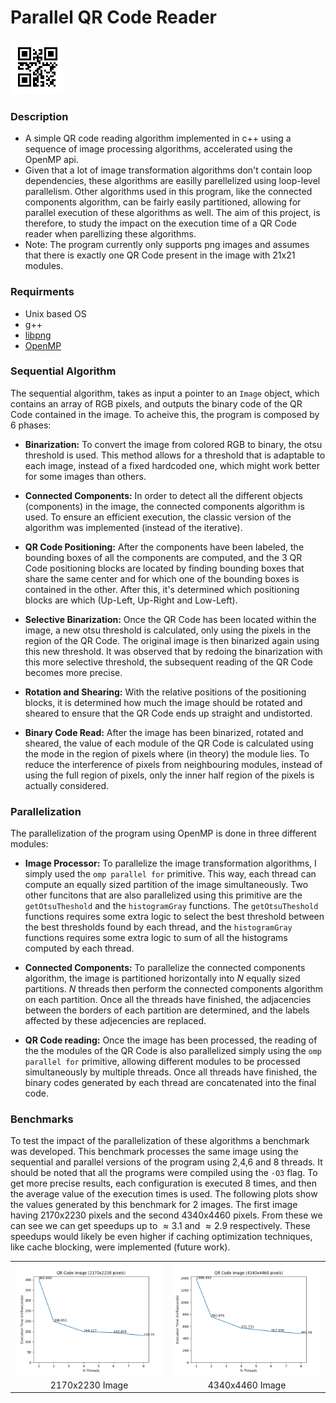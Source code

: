 # Parallel QR Code Reader

![alt text](images/input/pqrcode.png)

### Description
- A simple QR code reading algorithm implemented in c++ using a sequence of image processing algorithms, accelerated using the OpenMP api.
- Given that a lot of image transformation algorithms don't contain loop dependencies, these algorithms are easilly parellelized using loop-level parallelism. Other algorithms used in this program, like the connected components algorithm, can be fairly easily partitioned, allowing for parallel execution of these algorithms as well. The aim of this project, is therefore, to study the impact on the execution time of a QR Code reader when parellizing these algorithms.
- Note: The program currently only supports png images and assumes that there is exactly one QR Code present in the image with 21x21 modules.

### Requirments
  - Unix based OS
  - g++
  - [libpng](http://www.libpng.org/pub/png/libpng.html)
  - [OpenMP](https://www.openmp.org/)

### Sequential Algorithm

The sequential algorithm, takes as input a pointer to an `Image` object, which contains an array of RGB pixels, and outputs the binary code of the QR Code contained in the image. To acheive this, the program is composed by 6 phases:

- **Binarization:** To convert the image from colored RGB to binary, the otsu threshold is used. This method allows for a threshold that is adaptable to each image, instead of a fixed hardcoded one, which might work better for some images than others.

- **Connected Components:** In order to detect all the different objects (components) in the image, the connected components algorithm is used. To ensure an efficient execution, the classic version of the algorithm was implemented (instead of the iterative). 
<!-- It should also be noted that even tho the computation of the transitive colsure is performed using a loop with a $N^2$ complexity, given that as the unions are completed, the adjacency lists involved in the union are ignored in the following iterations, the algorithm ends up with an acceptable execution time. -->

- **QR Code Positioning:** After the components have been labeled, the bounding boxes of all the components are computed, and the 3 QR Code positioning blocks are located by finding bounding boxes that share the same center and for which one of the bounding boxes is contained in the other. After this, it's determined which positioning blocks are which (Up-Left, Up-Right and Low-Left).

- **Selective Binarization:** Once the QR Code has been located within the image, a new otsu threshold is calculated, only using the pixels in the region of the QR Code. The original image is then binarized again using this new threshold. It was observed that by redoing the binarization with this more selective threshold, the subsequent reading of the QR Code becomes more precise.

- **Rotation and Shearing:** With the relative positions of the positioning blocks, it is determined how much the image should be rotated and sheared to ensure that the QR Code ends up straight and undistorted.

- **Binary Code Read:** After the image has been binarized, rotated and sheared, the value of each module of the QR Code is calculated using the mode in the region of pixels where (in theory) the module lies. To reduce the interference of pixels from neighbouring modules, instead of using the full region of pixels, only the inner half region of the pixels is actually considered.

### Parallelization

The parallelization of the program using OpenMP is done in three different modules:

- **Image Processor:** To parallelize the image transformation algorithms, I simply used the `omp parallel for` primitive. This way, each thread can compute an equally sized partition of the image simultaneously. Two other funcitons that are also parallelized using this primitive are the `getOtsuTheshold` and the `histogramGray` functions. The `getOtsuTheshold` functions requires some extra logic to select the best threshold between the best thresholds found by each thread, and the `histogramGray` functions requires some extra logic to sum of all the histograms computed by each thread.
<!-- 
    ```c++
    Image Transformations:

    #pragma omp parallel for
    for(int y = 0; y < img->height; y++)
    {
        for(int x = 0; x < img->width; x++)
        {
            ...
        }
    }
    ```

    ```c++
    Otsu:

    #pragma omp parallel
    {
        double best_var_priv = 0;
        int best_t_priv = 0;

        #pragma omp for
        for (int t = 0; t < N_COMP_VALS; t++)
        {
            double var = ...

            if (t == 0 || var > best_var_priv)
            {
                best_t_priv = t;
                best_var_priv = var;
            }
        }

        #pragma omp critical
        {
            if(best_var_priv > best_var)
            {
                best_var = best_var_priv;
                best_t = best_t_priv;
            }
        }
    }
    ``` -->

- **Connected Components:** To parallelize the connected components algorithm, the image is partitioned horizontally into $N$ equally sized partitions. $N$ threads then perform the connected components algorithm on each partition. Once all the threads have finished, the adjacencies between the borders of each partition are determined, and the labels affected by these adjecencies are replaced.

- **QR Code reading:** Once the image has been processed, the reading of the the modules of the QR Code is also parallelized simply using the `omp parallel for` primitive, allowing different modules to be processed simultaneously by multiple threads. Once all threads have finished, the binary codes generated by each thread are concatenated into the final code.

### Benchmarks

To test the impact of the parallelization of these algorithms a benchmark was developed. This benchmark processes the same image using the sequential and parallel versions of the program using 2,4,6 and 8 threads. It should be noted that all the programs were compiled using the `-O3` flag. To get more precise results, each configuration is executed 8 times, and then the average value of the execution times is used. The following plots show the values generated by this benchmark for 2 images. The first image having 2170x2230 pixels and the second 4340x4460 pixels. From these we can see we can get speedups up to $\approx 3.1$ and $\approx 2.9$ respectively. These speedups would likely be even higher if caching optimization techniques, like cache blocking, were implemented (future work).

|   |   |
|:---:|:---:|
| ![alt text](plots/time_plot_large.png) | ![alt text](plots/time_plot_very_large.png) |
| 2170x2230 Image | 4340x4460 Image |
